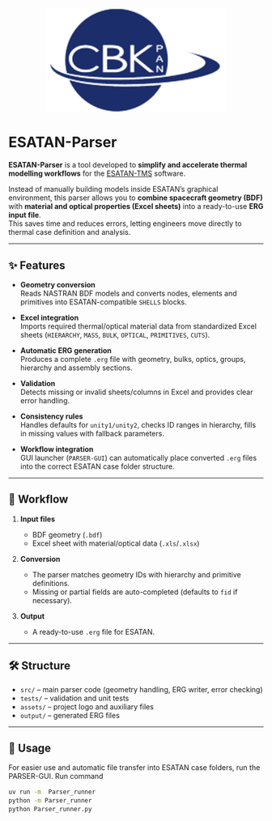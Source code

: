 <p align="center">
  <img src="assets/CBKLOGO.png" alt="CBK PAN Logo" width="360"/>
</p>

# ESATAN-Parser

**ESATAN-Parser** is a tool developed to **simplify and accelerate thermal modelling workflows** for the [ESATAN-TMS](https://www.esatan-tms.com/) software.

Instead of manually building models inside ESATAN’s graphical environment, this parser allows you to **combine spacecraft geometry (BDF)** with **material and optical properties (Excel sheets)** into a ready-to-use **ERG input file**.  
This saves time and reduces errors, letting engineers move directly to thermal case definition and analysis.

---

## ✨ Features

- **Geometry conversion**  
  Reads NASTRAN BDF models and converts nodes, elements and primitives into ESATAN-compatible `SHELLS` blocks.

- **Excel integration**  
  Imports required thermal/optical material data from standardized Excel sheets (`HIERARCHY`, `MASS`, `BULK`, `OPTICAL`, `PRIMITIVES`, `CUTS`).

- **Automatic ERG generation**  
  Produces a complete `.erg` file with geometry, bulks, optics, groups, hierarchy and assembly sections.

- **Validation**  
  Detects missing or invalid sheets/columns in Excel and provides clear error handling.

- **Consistency rules**  
  Handles defaults for `unity1/unity2`, checks ID ranges in hierarchy, fills in missing values with fallback parameters.

- **Workflow integration**  
  GUI launcher (`PARSER-GUI`) can automatically place converted `.erg` files into the correct ESATAN case folder structure.

---

## 🚀 Workflow

1. **Input files**
   - BDF geometry (`.bdf`)
   - Excel sheet with material/optical data (`.xls`/`.xlsx`)

2. **Conversion**
   - The parser matches geometry IDs with hierarchy and primitive definitions.
   - Missing or partial fields are auto-completed (defaults to `fid` if necessary).

3. **Output**
   - A ready-to-use `.erg` file for ESATAN.

---

## 🛠️ Structure

- `src/` – main parser code (geometry handling, ERG writer, error checking)  
- `tests/` – validation and unit tests  
- `assets/` – project logo and auxiliary files  
- `output/` – generated ERG files  

---

## 📖 Usage

<!-- ### CLI (not implemented)
```bash
uv run -m src.PARSER --input model.bdf --excel materials.xlsx --output output.erg
``` -->

<!-- ### GUI -->

For easier use and automatic file transfer into ESATAN case folders, run the PARSER-GUI. Run command
```bash
uv run -m  Parser_runner
python -m Parser_runner
python Parser_runner.py
```
